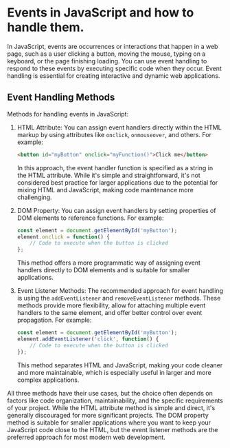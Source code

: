 # Events in JavaScript and how to handle them.

In JavaScript, events are occurrences or interactions that happen in a web page, such as a user clicking a button, moving the mouse, typing on a keyboard, or the page finishing loading. You can use event handling to respond to these events by executing specific code when they occur. Event handling is essential for creating interactive and dynamic web applications.

## Event Handling Methods

Methods for handling events in JavaScript:


1. HTML Attribute:
   You can assign event handlers directly within the HTML markup by using attributes like `onclick`, `onmouseover`, and others. For example:

   ```html
   <button id="myButton" onclick="myFunction()">Click me</button>
   ```

   In this approach, the event handler function is specified as a string in the HTML attribute. While it's simple and straightforward, it's not considered best practice for larger applications due to the potential for mixing HTML and JavaScript, making code maintenance more challenging.

2. DOM Property:
   You can assign event handlers by setting properties of DOM elements to reference functions. For example:

   ```javascript
   const element = document.getElementById('myButton');
   element.onclick = function() {
       // Code to execute when the button is clicked
   };
   ```

   This method offers a more programmatic way of assigning event handlers directly to DOM elements and is suitable for smaller applications.

3. Event Listener Methods:
   The recommended approach for event handling is using the `addEventListener` and `removeEventListener` methods. These methods provide more flexibility, allow for attaching multiple event handlers to the same element, and offer better control over event propagation. For example:

   ```javascript
   const element = document.getElementById('myButton');
   element.addEventListener('click', function() {
       // Code to execute when the button is clicked
   });
   ```

   This method separates HTML and JavaScript, making your code cleaner and more maintainable, which is especially useful in larger and more complex applications.

All three methods have their use cases, but the choice often depends on factors like code organization, maintainability, and the specific requirements of your project. While the HTML attribute method is simple and direct, it's generally discouraged for more significant projects. The DOM property method is suitable for smaller applications where you want to keep your JavaScript code close to the HTML, but the event listener methods are the preferred approach for most modern web development.